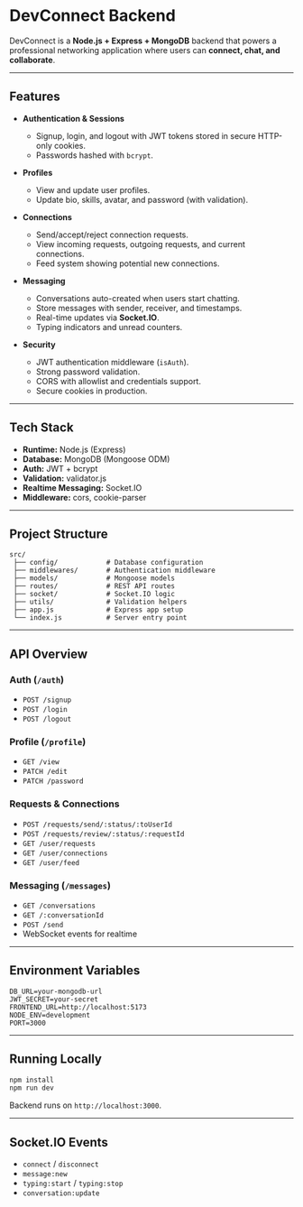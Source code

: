 # DevConnect Backend

DevConnect is a **Node.js + Express + MongoDB** backend that powers a professional networking application where users can **connect, chat, and collaborate**.

---

##  Features

- **Authentication & Sessions**
  - Signup, login, and logout with JWT tokens stored in secure HTTP-only cookies.
  - Passwords hashed with `bcrypt`.

- **Profiles**
  - View and update user profiles.
  - Update bio, skills, avatar, and password (with validation).

- **Connections**
  - Send/accept/reject connection requests.
  - View incoming requests, outgoing requests, and current connections.
  - Feed system showing potential new connections.

- **Messaging**
  - Conversations auto-created when users start chatting.
  - Store messages with sender, receiver, and timestamps.
  - Real-time updates via **Socket.IO**.
  - Typing indicators and unread counters.

- **Security**
  - JWT authentication middleware (`isAuth`).
  - Strong password validation.
  - CORS with allowlist and credentials support.
  - Secure cookies in production.

---

##  Tech Stack

- **Runtime:** Node.js (Express)
- **Database:** MongoDB (Mongoose ODM)
- **Auth:** JWT + bcrypt
- **Validation:** validator.js
- **Realtime Messaging:** Socket.IO
- **Middleware:** cors, cookie-parser

---

##  Project Structure

```
src/
 ├── config/            # Database configuration
 ├── middlewares/       # Authentication middleware
 ├── models/            # Mongoose models
 ├── routes/            # REST API routes
 ├── socket/            # Socket.IO logic
 ├── utils/             # Validation helpers
 ├── app.js             # Express app setup
 └── index.js           # Server entry point
```

---

##  API Overview

### Auth (`/auth`)
- `POST /signup`
- `POST /login`
- `POST /logout`

### Profile (`/profile`)
- `GET /view`
- `PATCH /edit`
- `PATCH /password`

### Requests & Connections
- `POST /requests/send/:status/:toUserId`
- `POST /requests/review/:status/:requestId`
- `GET /user/requests`
- `GET /user/connections`
- `GET /user/feed`

### Messaging (`/messages`)
- `GET /conversations`
- `GET /:conversationId`
- `POST /send`
- WebSocket events for realtime

---

##  Environment Variables

```
DB_URL=your-mongodb-url
JWT_SECRET=your-secret
FRONTEND_URL=http://localhost:5173
NODE_ENV=development
PORT=3000
```

---

##  Running Locally

```bash
npm install
npm run dev
```

Backend runs on `http://localhost:3000`.

---

##  Socket.IO Events

- `connect` / `disconnect`
- `message:new`
- `typing:start` / `typing:stop`
- `conversation:update`



